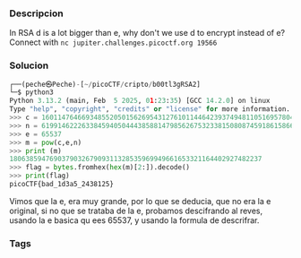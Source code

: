 ### Descripcion
In RSA d is a lot bigger than e, why don't we use d to encrypt instead of e? Connect with `nc jupiter.challenges.picoctf.org 19566`
### Solucion
```python
┌──(peche㉿Peche)-[~/picoCTF/cripto/b00tl3gRSA2]
└─$ python3
Python 3.13.2 (main, Feb  5 2025, 01:23:35) [GCC 14.2.0] on linux
Type "help", "copyright", "credits" or "license" for more information.
>>> c = 1601147646693485520501562695431276101144642393749481105169578042705399429094382664336179622339839570239008457102499454620957\865778480362234253730417782151115507219674065012175644670550592086153630798772796336011282107425757953419330781110403320771167632528\3211922783456243439244336331440656499573456112174995
>>> n = 6199146222633845940504443858814798562675323381508087459186158663692576867442616868857724417236414380228043407185205823166155\771499826224061111095016334698148291527453204375522775326122859314169345453719600947478411162268382463025143951927964274684320969839\9568075217148304238461793130904634969693807768541867
>>> e = 65537
>>> m = pow(c,e,n)
>>> print (m)
180638594769037903267909311328535969949661653321164402927482237
>>> flag = bytes.fromhex(hex(m)[2:]).decode()
>>> print(flag)
picoCTF{bad_1d3a5_2438125}
```

Vimos que la e, era muy grande, por lo que se deducia, que no era la e original, si no que se trataba de la e, probamos descifrando al reves, usando la e basica qu ees 65537, y usando la formula de descrifrar. 
### Tags

